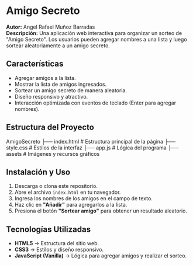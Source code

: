 #  Amigo Secreto

**Autor:** Angel Rafael Muñoz Barradas  
**Descripción:** Una aplicación web interactiva para organizar un sorteo de "Amigo Secreto". Los usuarios pueden agregar nombres a una lista y luego sortear aleatoriamente a un amigo secreto.

##  Características

- Agregar amigos a la lista.  
- Mostrar la lista de amigos ingresados.  
- Sortear un amigo secreto de manera aleatoria.  
- Diseño responsivo y atractivo.  
- Interacción optimizada con eventos de teclado (Enter para agregar nombres).  

##  Estructura del Proyecto
 AmigoSecreto 
├──  index.html # Estructura principal de la página 
├──  style.css # Estilos de la interfaz 
├──  app.js # Lógica del programa 
├──  assets # Imágenes y recursos gráficos

## Instalación y Uso

1. Descarga o clona este repositorio.  
2. Abre el archivo `index.html` en tu navegador.  
3. Ingresa los nombres de los amigos en el campo de texto.  
4. Haz clic en **"Añadir"** para agregarlos a la lista.  
5. Presiona el botón **"Sortear amigo"** para obtener un resultado aleatorio.  

##  Tecnologías Utilizadas

- **HTML5** → Estructura del sitio web.  
- **CSS3** → Estilos y diseño responsivo.  
- **JavaScript (Vanilla)** → Lógica para agregar amigos y realizar el sorteo.  

